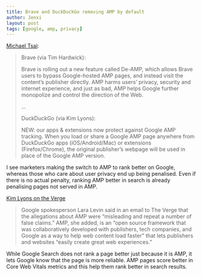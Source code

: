 ```yaml
---
title: Brave and DuckDuckGo removing AMP by default
author: Jenxi
layout: post
tags: [google, amp, privacy]
---
```

[Michael Tsai](https://mjtsai.com/blog/2022/04/20/removing-amp-by-default/):

> Brave (via Tim Hardwick):
> 
> Brave is rolling out a new feature called De-AMP, which allows Brave users to bypass Google-hosted AMP pages, and instead visit the content’s publisher directly. AMP harms users’ privacy, security and internet experience, and just as bad, AMP helps Google further monopolize and control the direction of the Web.
>
> ...
>
> DuckDuckGo (via Kim Lyons):
> 
> NEW: our apps & extensions now protect against Google AMP tracking. When you load or share a Google AMP page anywhere from DuckDuckGo apps (iOS/Android/Mac) or extensions (Firefox/Chrome), the original publisher’s webpage will be used in place of the Google AMP version.

I see marketers making the switch to AMP to rank better on Google, whereas those who care about user privacy end up being penalised. Even if there is no actual penalty, ranking AMP better in search is already penalising pages not served in AMP.


[Kim Lyons on the Verge](https://www.theverge.com/2022/4/20/23033522/duckduckgo-browsers-extensions-amp-google-tracking-privacy)
> Google spokesperson Lara Levin said in an email to The Verge that the allegations about AMP were “misleading and repeat a number of false claims.” AMP, she added, is an “open source framework that was collaboratively developed with publishers, tech companies, and Google as a way to help web content load faster” that lets publishers and websites “easily create great web experiences.”

While Google Search does not rank a page better just because it is AMP, it lets Google know that the page is more reliable. AMP pages score better in Core Web Vitals metrics and this help them rank better in search results.